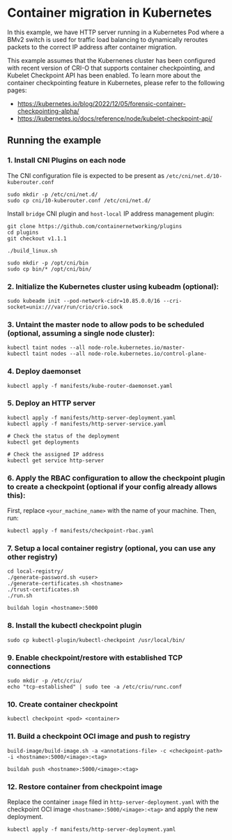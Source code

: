# Container migration in Kubernetes

In this example, we have HTTP server running in a Kubernetes Pod where a BMv2
switch is used for traffic load balancing to dynamically reroutes packets to
the correct IP address after container migration.

This example assumes that the Kubernenes cluster has been configured with
recent version of CRI-O that supports container checkpointing, and Kubelet
Checkpoint API has been enabled. To learn more about the container
checkpointing feature in Kubernetes, please refer to the following pages:

 - https://kubernetes.io/blog/2022/12/05/forensic-container-checkpointing-alpha/
 - https://kubernetes.io/docs/reference/node/kubelet-checkpoint-api/

## Running the example

### 1. Install CNI Plugins on each node

The CNI configuration file is expected to be present as `/etc/cni/net.d/10-kuberouter.conf`
```
sudo mkdir -p /etc/cni/net.d/
sudo cp cni/10-kuberouter.conf /etc/cni/net.d/
```

Install `bridge` CNI plugin and `host-local` IP address management plugin:

```
git clone https://github.com/containernetworking/plugins
cd plugins
git checkout v1.1.1

./build_linux.sh

sudo mkdir -p /opt/cni/bin
sudo cp bin/* /opt/cni/bin/
```

### 2. Initialize the Kubernetes cluster using kubeadm (optional):
```
sudo kubeadm init --pod-network-cidr=10.85.0.0/16 --cri-socket=unix:///var/run/crio/crio.sock
```

### 3. Untaint the master node to allow pods to be scheduled (optional, assuming a single node cluster):
```
kubectl taint nodes --all node-role.kubernetes.io/master-
kubectl taint nodes --all node-role.kubernetes.io/control-plane-
```


### 4. Deploy daemonset
```
kubectl apply -f manifests/kube-router-daemonset.yaml
```

### 5. Deploy an HTTP server

```
kubectl apply -f manifests/http-server-deployment.yaml
kubectl apply -f manifests/http-server-service.yaml

# Check the status of the deployment
kubectl get deployments

# Check the assigned IP address
kubectl get service http-server
```

### 6. Apply the RBAC configuration to allow the checkpoint plugin to create a checkpoint (optional if your config already allows this):
First, replace `<your_machine_name>` with the name of your machine. Then, run:
```
kubectl apply -f manifests/checkpoint-rbac.yaml
```

### 7. Setup a local container registry (optional, you can use any other registry)

```
cd local-registry/
./generate-password.sh <user>
./generate-certificates.sh <hostname>
./trust-certificates.sh
./run.sh

buildah login <hostname>:5000
```

### 8. Install the kubectl checkpoint plugin

```
sudo cp kubectl-plugin/kubectl-checkpoint /usr/local/bin/
```

### 9. Enable checkpoint/restore with established TCP connections
```
sudo mkdir -p /etc/criu/
echo "tcp-established" | sudo tee -a /etc/criu/runc.conf
```

### 10. Create container checkpoint

```
kubectl checkpoint <pod> <container>
```

### 11. Build a checkpoint OCI image and push to registry

```
build-image/build-image.sh -a <annotations-file> -c <checkpoint-path> -i <hostname>:5000/<image>:<tag>

buildah push <hostname>:5000/<image>:<tag>
```

### 12. Restore container from checkpoint image

Replace the container `image` filed in `http-server-deployment.yaml` with the
checkpoint OCI image `<hostname>:5000/<image>:<tag>` and apply the new deployment.

```
kubectl apply -f manifests/http-server-deployment.yaml
```

